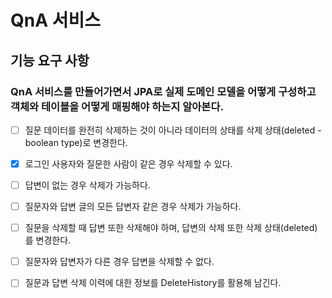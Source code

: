 # QnA 서비스

## 기능 요구 사항

### QnA 서비스를 만들어가면서 JPA로 실제 도메인 모델을 어떻게 구성하고 객체와 테이블을 어떻게 매핑해야 하는지 알아본다.

- [ ] 질문 데이터를 완전히 삭제하는 것이 아니라 데이터의 상태를 삭제 상태(deleted - boolean type)로 변경한다.
- [X] 로그인 사용자와 질문한 사람이 같은 경우 삭제할 수 있다.
- [ ] 답변이 없는 경우 삭제가 가능하다.
- [ ] 질문자와 답변 글의 모든 답변자 같은 경우 삭제가 가능하다.
- [ ] 질문을 삭제할 때 답변 또한 삭제해야 하며, 답변의 삭제 또한 삭제 상태(deleted)를 변경한다.
- [ ] 질문자와 답변자가 다른 경우 답변을 삭제할 수 없다.
- [ ] 질문과 답변 삭제 이력에 대한 정보를 DeleteHistory를 활용해 남긴다.

